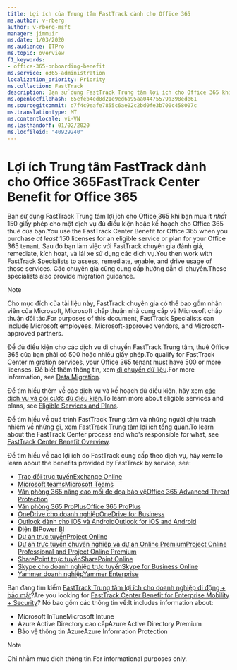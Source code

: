 ```yaml
---
title: Lợi ích của Trung tâm FastTrack dành cho Office 365
ms.author: v-rberg
author: v-rberg-msft
manager: jimmuir
ms.date: 1/03/2020
ms.audience: ITPro
ms.topic: overview
f1_keywords:
- office-365-onboarding-benefit
ms.service: o365-administration
localization_priority: Priority
ms.collection: FastTrack
description: Bạn sử dụng FastTrack Trung tâm lợi ích cho Office 365 khi bạn mua ít nhất 150 giấy phép cho một dịch vụ đủ điều kiện hoặc kế hoạch cho Office 365 thuê của bạn. Sau đó bạn làm việc với FastTrack chuyên gia đánh giá, remediate, kích hoạt, và lái xe sử dụng các dịch vụ. Các chuyên gia cũng cung cấp hướng dẫn di chuyển.
ms.openlocfilehash: 65efeb4ed8d21e9ed6a95aa04475579a398ede61
ms.sourcegitcommit: d7f4c9eafe7855c6ae02c2bd0fe3b700c458007c
ms.translationtype: MT
ms.contentlocale: vi-VN
ms.lasthandoff: 01/02/2020
ms.locfileid: "40929240"
---
```

# <a name="fasttrack-center-benefit-for-office-365"></a><span data-ttu-id="31703-105">Lợi ích Trung tâm FastTrack dành cho Office 365</span><span class="sxs-lookup"><span data-stu-id="31703-105">FastTrack Center Benefit for Office 365</span></span>

<span data-ttu-id="31703-106">Bạn sử dụng FastTrack Trung tâm lợi ích cho Office 365 khi bạn mua ít *nhất* 150 giấy phép cho một dịch vụ đủ điều kiện hoặc kế hoạch cho Office 365 thuê của bạn.</span><span class="sxs-lookup"><span data-stu-id="31703-106">You use the FastTrack Center Benefit for Office 365 when you purchase  *at least*  150 licenses for an eligible service or plan for your Office 365 tenant.</span></span> <span data-ttu-id="31703-107">Sau đó bạn làm việc với FastTrack chuyên gia đánh giá, remediate, kích hoạt, và lái xe sử dụng các dịch vụ.</span><span class="sxs-lookup"><span data-stu-id="31703-107">You then work with FastTrack Specialists to assess, remediate, enable, and drive usage of those services.</span></span> <span data-ttu-id="31703-108">Các chuyên gia cũng cung cấp hướng dẫn di chuyển.</span><span class="sxs-lookup"><span data-stu-id="31703-108">These specialists also provide migration guidance.</span></span> 
  
> [!NOTE]
> <span data-ttu-id="31703-109">Cho mục đích của tài liệu này, FastTrack chuyên gia có thể bao gồm nhân viên của Microsoft, Microsoft chấp thuận nhà cung cấp và Microsoft chấp thuận đối tác.</span><span class="sxs-lookup"><span data-stu-id="31703-109">For purposes of this document, FastTrack Specialists can include Microsoft employees, Microsoft-approved vendors, and Microsoft-approved partners.</span></span> 
  
<span data-ttu-id="31703-110">Để đủ điều kiện cho các dịch vụ di chuyển FastTrack Trung tâm, thuê Office 365 của bạn phải có 500 hoặc nhiều giấy phép.</span><span class="sxs-lookup"><span data-stu-id="31703-110">To qualify for FastTrack Center migration services, your Office 365 tenant must have 500 or more licenses.</span></span> <span data-ttu-id="31703-111">Để biết thêm thông tin, xem [di chuyển dữ liệu](O365-data-migration.md).</span><span class="sxs-lookup"><span data-stu-id="31703-111">For more information, see [Data Migration](O365-data-migration.md).</span></span>
  
<span data-ttu-id="31703-112">Để tìm hiểu thêm về các dịch vụ và kế hoạch đủ điều kiện, hãy xem [các dịch vụ và gói cước đủ điều kiện](M365-eligible-services-and-plans.md).</span><span class="sxs-lookup"><span data-stu-id="31703-112">To learn more about eligible services and plans, see [Eligible Services and Plans](M365-eligible-services-and-plans.md).</span></span>
  
<span data-ttu-id="31703-113">Để tìm hiểu về quá trình FastTrack Trung tâm và những người chịu trách nhiệm về những gì, xem [FastTrack Trung tâm lợi ích tổng quan](O365-fasttrack-benefit-overview.md).</span><span class="sxs-lookup"><span data-stu-id="31703-113">To learn about the FastTrack Center process and who's responsible for what, see [FastTrack Center Benefit Overview](O365-fasttrack-benefit-overview.md).</span></span>

<span data-ttu-id="31703-114">Để tìm hiểu về các lợi ích do FastTrack cung cấp theo dịch vụ, hãy xem:</span><span class="sxs-lookup"><span data-stu-id="31703-114">To learn about the benefits provided by FastTrack by service, see:</span></span>

- [<span data-ttu-id="31703-115">Trao đổi trực tuyến</span><span class="sxs-lookup"><span data-stu-id="31703-115">Exchange Online</span></span>](O365-fasttrack-responsibilities.md#exchange-online)
- [<span data-ttu-id="31703-116">Microsoft teams</span><span class="sxs-lookup"><span data-stu-id="31703-116">Microsoft Teams</span></span>](O365-fasttrack-responsibilities.md#microsoft-teams)
- [<span data-ttu-id="31703-117">Văn phòng 365 nâng cao mối đe dọa bảo vệ</span><span class="sxs-lookup"><span data-stu-id="31703-117">Office 365 Advanced Threat Protection</span></span>](O365-fasttrack-responsibilities.md#office-365-advanced-threat-protection)
- [<span data-ttu-id="31703-118">Văn phòng 365 ProPlus</span><span class="sxs-lookup"><span data-stu-id="31703-118">Office 365 ProPlus</span></span>](O365-fasttrack-responsibilities.md#office-365-proplus)
- [<span data-ttu-id="31703-119">OneDrive cho doanh nghiệp</span><span class="sxs-lookup"><span data-stu-id="31703-119">OneDrive for Business</span></span>](O365-fasttrack-responsibilities.md#onedrive-for-business)
- [<span data-ttu-id="31703-120">Outlook dành cho iOS và Android</span><span class="sxs-lookup"><span data-stu-id="31703-120">Outlook for iOS and Android</span></span>](O365-fasttrack-responsibilities.md#outlook-for-ios-and-android)
- [<span data-ttu-id="31703-121">Điện BI</span><span class="sxs-lookup"><span data-stu-id="31703-121">Power BI</span></span>](O365-fasttrack-responsibilities.md#power-bi)
- [<span data-ttu-id="31703-122">Dự án trực tuyến</span><span class="sxs-lookup"><span data-stu-id="31703-122">Project Online</span></span>](O365-fasttrack-responsibilities.md#project-online)
- [<span data-ttu-id="31703-123">Dự án trực tuyến chuyên nghiệp và dự án Online Premium</span><span class="sxs-lookup"><span data-stu-id="31703-123">Project Online Professional and Project Online Premium</span></span>](O365-fasttrack-responsibilities.md#project-online-professional-and-project-online-premium)
- [<span data-ttu-id="31703-124">SharePoint trực tuyến</span><span class="sxs-lookup"><span data-stu-id="31703-124">SharePoint Online</span></span>](O365-fasttrack-responsibilities.md#sharepoint-online)
- [<span data-ttu-id="31703-125">Skype cho doanh nghiệp trực tuyến</span><span class="sxs-lookup"><span data-stu-id="31703-125">Skype for Business Online</span></span>](O365-fasttrack-responsibilities.md#skype-for-business-online)
- [<span data-ttu-id="31703-126">Yammer doanh nghiệp</span><span class="sxs-lookup"><span data-stu-id="31703-126">Yammer Enterprise</span></span>](O365-fasttrack-responsibilities.md#yammer-enterprise)
  
<span data-ttu-id="31703-127">Bạn đang tìm kiếm [FastTrack Trung tâm lợi ích cho doanh nghiệp di động + bảo mật](EMS-fasttrack-benefit-for-EMS.md)?</span><span class="sxs-lookup"><span data-stu-id="31703-127">Are you looking for [FastTrack Center Benefit for Enterprise Mobility + Security](EMS-fasttrack-benefit-for-EMS.md)?</span></span> <span data-ttu-id="31703-128">Nó bao gồm các thông tin về:</span><span class="sxs-lookup"><span data-stu-id="31703-128">It includes information about:</span></span>
  
- <span data-ttu-id="31703-129">Microsoft InTune</span><span class="sxs-lookup"><span data-stu-id="31703-129">Microsoft Intune</span></span>    
- <span data-ttu-id="31703-130">Azure Active Directory cao cấp</span><span class="sxs-lookup"><span data-stu-id="31703-130">Azure Active Directory Premium</span></span> 
- <span data-ttu-id="31703-131">Bảo vệ thông tin Azure</span><span class="sxs-lookup"><span data-stu-id="31703-131">Azure Information Protection</span></span>
    
> [!NOTE]
> <span data-ttu-id="31703-132">Chỉ nhằm mục đích thông tin.</span><span class="sxs-lookup"><span data-stu-id="31703-132">For informational purposes only.</span></span> 
